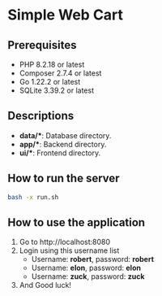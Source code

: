 # Simple Web Cart

## Prerequisites
- PHP 8.2.18 or latest
- Composer 2.7.4 or latest
- Go 1.22.2 or latest
- SQLite 3.39.2 or latest

## Descriptions
- **data/\***: Database directory.
- **app/\***: Backend directory.
- **ui/\***: Frontend directory.

## How to run the server
```bash
bash -x run.sh
```

## How to use the application
1. Go to http://localhost:8080
2. Login using this username list
	* Username: **robert**, password: **robert**
	* Username: **elon**, password: **elon**
	* Username: **zuck**, password: **zuck**
3. And Good luck!
